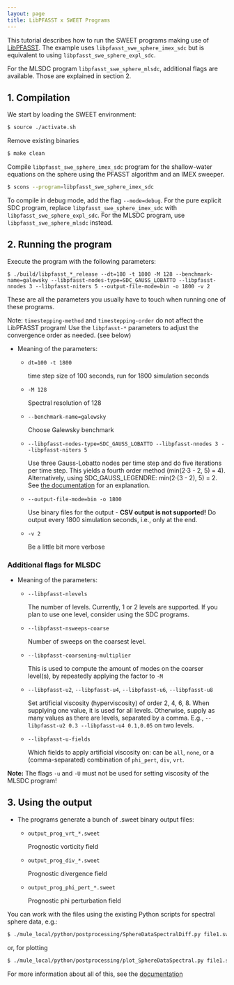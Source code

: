 ```yaml
---
layout: page
title: LibPFASST x SWEET Programs
---
```



This tutorial describes how to run the SWEET programs making use of [LibPFASST](https://github.com/libpfasst/LibPFASST).
The example uses `libpfasst_swe_sphere_imex_sdc` but is equivalent to using `libpfasst_swe_sphere_expl_sdc`.

For the MLSDC program `libpfasst_swe_sphere_mlsdc`, additional flags are available. Those are explained in section 2.

## 1. Compilation

We start by loading the SWEET environment:

```bash
$ source ./activate.sh
```

Remove existing binaries

```bash
$ make clean
```

Compile `libpfasst_swe_sphere_imex_sdc` program for the shallow-water equations on the sphere using the PFASST algorithm and an IMEX sweeper.

```bash
$ scons --program=libpfasst_swe_sphere_imex_sdc
```

To compile in debug mode, add the flag `--mode=debug`.
For the pure explicit SDC program, replace `libpfasst_swe_sphere_imex_sdc` with `libpfasst_swe_sphere_expl_sdc`.
For the MLSDC program, use `libpfasst_swe_sphere_mlsdc` instead.

## 2. Running the program

Execute the program with the following parameters:

```
$ ./build/libpfasst_*_release --dt=180 -t 1800 -M 128 --benchmark-name=galewsky --libpfasst-nodes-type=SDC_GAUSS_LOBATTO --libpfasst-nnodes 3 --libpfasst-niters 5 --output-file-mode=bin -o 1800 -v 2
```

These are all the parameters you usually have to touch when running one of these programs.

Note: `timestepping-method` and `timestepping-order` do not affect the LibPFASST program! 
Use the `libpfasst-*` parameters to adjust the convergence order as needed. (see below)

* Meaning of the parameters:

    * ```dt=100 -t 1800```

		time step size of 100 seconds, run for 1800 simulation seconds

    * ```-M 128```

		Spectral resolution of 128

    * ```--benchmark-name=galewsky```

		Choose Galewsky benchmark

    * ```--libpfasst-nodes-type=SDC_GAUSS_LOBATTO --libpfasst-nnodes 3 --libpfasst-niters 5```

		Use three Gauss-Lobatto nodes per time step and do five iterations per time step.
        This yields a fourth order method (min(2·3 - 2, 5) = 4).
        Alternatively, using SDC_GAUSS_LEGENDRE: min(2·(3 - 2), 5) = 2.
        See [the documentation](https://github.com/schreiberx/sweet/tree/master/doc/libpfasst) for an explanation.

    * ```--output-file-mode=bin -o 1800```

		Use binary files for the output - **CSV output is not supported!**
        Do output every 1800 simulation seconds, i.e., only at the end.

    * ```-v 2```

		Be a little bit more verbose

### Additional flags for MLSDC

* Meaning of the parameters:

    * ```--libpfasst-nlevels```

		The number of levels. Currently, 1 or 2 levels are supported. If you plan to use one level, consider using the SDC programs.

    * ```--libpfasst-nsweeps-coarse```

		Number of sweeps on the coarsest level.

    * ```--libpfasst-coarsening-multiplier```

		This is used to compute the amount of modes on the coarser level(s), by repeatedly applying the factor to `-M`

    * ```--libpfasst-u2```, ```--libpfasst-u4```, ```--libpfasst-u6```, ```--libpfasst-u8```

		Set artificial viscosity (hyperviscosity) of order 2, 4, 6, 8. When supplying one value, it is used for all levels. Otherwise, supply as many values
        as there are levels, separated by a comma. E.g., `--libpfasst-u2 0.3 --libpfasst-u4 0.1,0.05` on two levels.

    * ```--libpfasst-u-fields```

		Which fields to apply artificial viscosity on: can be `all`, `none`, or a (comma-separated) combination of `phi_pert`, `div`, `vrt`.

**Note:** The flags `-u` and `-U` must not be used for setting viscosity of the MLSDC program! 

## 3. Using the output

* The programs generate a bunch of .sweet binary output files:

    * ```output_prog_vrt_*.sweet```

        Prognostic vorticity field

    * ```output_prog_div_*.sweet```

        Prognostic divergence field
        
    * ```output_prog_phi_pert_*.sweet```

        Prognostic phi perturbation field

You can work with the files using the existing Python scripts for spectral sphere data, e.g.:

```bash
$ ./mule_local/python/postprocessing/SphereDataSpectralDiff.py file1.sweet file2.sweet
```

or, for plotting

```bash
$ ./mule_local/python/postprocessing/plot_SphereDataSpectral.py file1.sweet output.png
```


For more information about all of this, see the [documentation](https://github.com/schreiberx/sweet/tree/master/doc/timeintegration/libpfasst)
